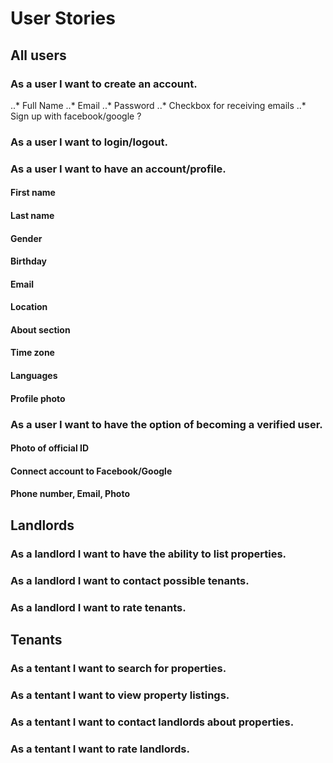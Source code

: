 # User Stories

## All users

### As a user I want to create an account.
..* Full Name
..* Email
..* Password
..* Checkbox for receiving emails 
..* Sign up with facebook/google ?

### As a user I want to login/logout.

### As a user I want to have an account/profile.
#### First name
#### Last name
#### Gender
#### Birthday
#### Email
#### Location
#### About section
#### Time zone
#### Languages
#### Profile photo

### As a user I want to have the option of becoming a verified user.
#### Photo of official ID
#### Connect account to Facebook/Google
#### Phone number, Email, Photo

## Landlords
### As a landlord I want to have the ability to list properties.
### As a landlord I want to contact possible tenants.
### As a landlord I want to rate tenants. 

## Tenants
### As a tentant I want to search for properties.
### As a tentant I want to view property listings.
### As a tentant I want to contact landlords about properties.
### As a tentant I want to rate landlords.

